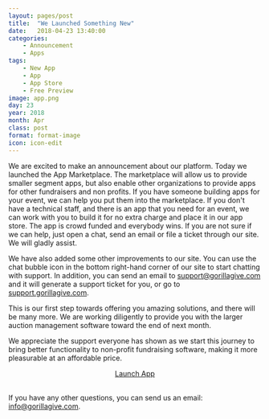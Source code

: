 ```yaml
---
layout: pages/post
title:  "We Launched Something New"
date:   2018-04-23 13:40:00
categories: 
    - Announcement
    - Apps
tags: 
    - New App
    - App
    - App Store
    - Free Preview
image: app.png
day: 23
year: 2018
month: Apr
class: post
format: format-image
icon: icon-edit
---
```

We are excited to make an announcement about our platform. Today we launched the App Marketplace. The marketplace will allow us to provide smaller segment apps, but also enable other organizations to provide apps for other fundraisers and non profits. If you have someone building apps for your event, we can help you put them into the marketplace. If you don't have a technical staff, and there is an app that you need for an event, we can work with you to build it for no extra charge and place it in our app store. The app is crowd funded and everybody wins. If you are not sure if we can help, just open a chat, send an email or file a ticket through our site. We will gladly assist.

We have also added some other improvements to our site. You can use the chat bubble icon in the bottom right-hand corner of our site to start chatting with support. In addition, you can send an email to [support@gorillagive.com][supportemail] and it will generate a support ticket for you, or go to [support.gorillagive.com][support].

This is our first step towards offering you amazing solutions, and there will be many more. We are working diligently to provide you with the larger auction management software toward the end of next month.

We appreciate the support everyone has shown as we start this journey to bring better functionality to non-profit fundraising software, making it more pleasurable at an affordable price.

<center><a href="https://app.gorillagive.com" class="btn btn-large">Launch App</a></center><br />



If you have any other questions, you can send us an email: [info@gorillagive.com][email].

[support]: https://support.gorillagive.com
[gorillagive]: http://gorillagive.com
[email]: mailto:info@gorillagive.com
[supportemail]: mailto:support@gorillagive.com

